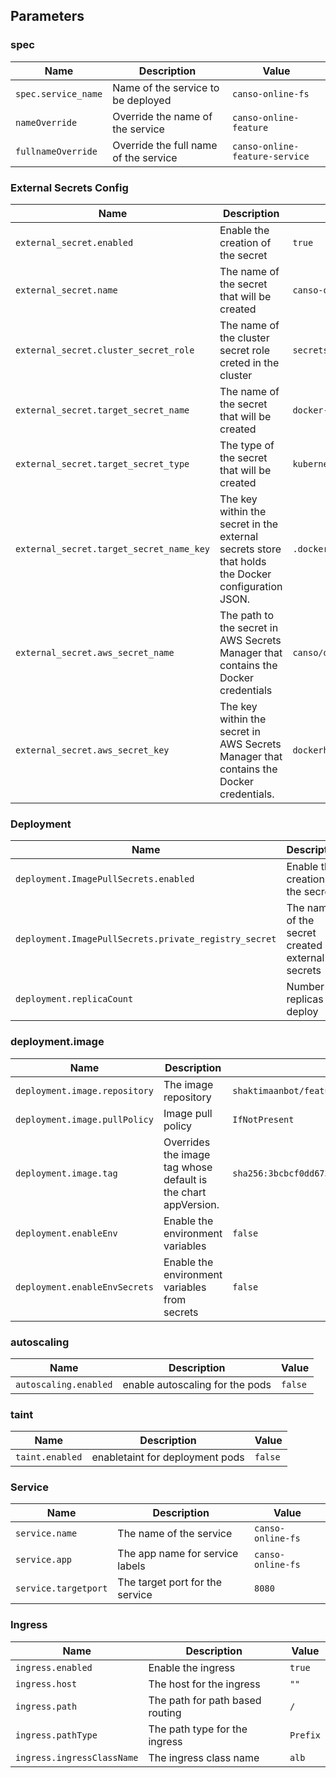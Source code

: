## Parameters

### spec

| Name                | Description                           | Value                          |
| ------------------- | ------------------------------------- | ------------------------------ |
| `spec.service_name` | Name of the service to be deployed    | `canso-online-fs`              |
| `nameOverride`      | Override the name of the service      | `canso-online-feature`         |
| `fullnameOverride`  | Override the full name of the service | `canso-online-feature-service` |

### External Secrets Config

| Name                                     | Description                                                                                       | Value                            |
| ---------------------------------------- | ------------------------------------------------------------------------------------------------- | -------------------------------- |
| `external_secret.enabled`                | Enable the creation of the secret                                                                 | `true`                           |
| `external_secret.name`                   | The name of the secret that will be created                                                       | `canso-online-fs`                |
| `external_secret.cluster_secret_role`    | The name of the cluster secret role creted in the cluster                                         | `secretstore-by-role`            |
| `external_secret.target_secret_name`     | The name of the secret that will be created                                                       | `docker-secret-cred`             |
| `external_secret.target_secret_type`     | The type of the secret that will be created                                                       | `kubernetes.io/dockerconfigjson` |
| `external_secret.target_secret_name_key` | The key within the secret in the external secrets store that holds the Docker configuration JSON. | `.dockerconfigjson`              |
| `external_secret.aws_secret_name`        | The path to the secret in AWS Secrets Manager that contains the Docker credentials                | `canso/dockerhub`                |
| `external_secret.aws_secret_key`         | The key within the secret in AWS Secrets Manager that contains the Docker credentials.            | `dockerhub`                      |

### Deployment 

| Name                                                  | Description                                        | Value                |
| ----------------------------------------------------- | -------------------------------------------------- | -------------------- |
| `deployment.ImagePullSecrets.enabled`                 | Enable the creation of the secret                  | `true`               |
| `deployment.ImagePullSecrets.private_registry_secret` | The name of the secret created by external secrets | `docker-secret-cred` |
| `deployment.replicaCount`                             | Number of replicas to deploy                       | `2`                  |

### deployment.image 

| Name                          | Description                                                    | Value                                                                     |
| ----------------------------- | -------------------------------------------------------------- | ------------------------------------------------------------------------- |
| `deployment.image.repository` | The image repository                                           | `shaktimaanbot/feature-retrieval-server-prod`                             |
| `deployment.image.pullPolicy` | Image pull policy                                              | `IfNotPresent`                                                            |
| `deployment.image.tag`        | Overrides the image tag whose default is the chart appVersion. | `sha256:3bcbcf0dd673784e63f4b68548c976f915c22f046e3966d654484a6235a892fd` |
| `deployment.enableEnv`        | Enable the environment variables                               | `false`                                                                   |
| `deployment.enableEnvSecrets` | Enable the environment variables from secrets                  | `false`                                                                   |

### autoscaling 

| Name                  | Description                     | Value   |
| --------------------- | ------------------------------- | ------- |
| `autoscaling.enabled` | enable autoscaling for the pods | `false` |

### taint 

| Name            | Description                     | Value   |
| --------------- | ------------------------------- | ------- |
| `taint.enabled` | enabletaint for deployment pods | `false` |

### Service

| Name                 | Description                     | Value             |
| -------------------- | ------------------------------- | ----------------- |
| `service.name`       | The name of the service         | `canso-online-fs` |
| `service.app`        | The app name for service labels | `canso-online-fs` |
| `service.targetport` | The target port for the service | `8080`            |

### Ingress

| Name                       | Description                     | Value    |
| -------------------------- | ------------------------------- | -------- |
| `ingress.enabled`          | Enable the ingress              | `true`   |
| `ingress.host`             | The host for the ingress        | `""`     |
| `ingress.path`             | The path for path based routing | `/`      |
| `ingress.pathType`         | The path type for the ingress   | `Prefix` |
| `ingress.ingressClassName` | The ingress class name          | `alb`    |
